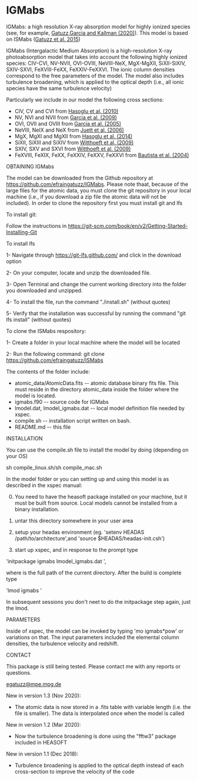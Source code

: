 # IGMabs

IGMabs: a high resolution X-ray absorption model for highly ionized species (see, for example, [Gatuzz,Garcia and Kallman (2020)](https://ui.adsabs.harvard.edu/abs/2019MNRAS.483L..75G/abstract)). This model is based on ISMabs ([Gatuzz et al. 2015](https://ui.adsabs.harvard.edu/abs/2015ApJ...800...29G/abstract))

IGMabs (Intergalactic Medium Absorption) is a high-resolution X-ray photoabsorption model that takes into account the following highly ionized species: CIV-CVI, NV-NVII, OVI-OVIII, NeVIII-NeX, MgX-MgXII, SiXII-SiXIV, SXIV-SXVI, FeXVIII-FeXX, FeXXIV-FeXXVI. The ionic column densities correspond to the free parameters of the model. The model also includes turbulence broadening, which is applied to the optical depth (i.e., all ionic species have the same turbulence velocity)

Particularly we include in our model the following cross sections:

- CIV, CV and CVI from [Hasoglu et al. (2010)](https://ui.adsabs.harvard.edu/abs/2010ApJ...724.1296H/abstract)
- NV, NVI and NVII from [Garcia et al. (2009)](https://ui.adsabs.harvard.edu/abs/2009ApJS..185..477G/abstract)
- OVI, OVII and OVIII from [Garcia et al. (2005)](https://ui.adsabs.harvard.edu/abs/2005ApJS..158...68G/abstract) 
- NeVIII, NeIX and NeX from [Juett et al. (2006)](https://ui.adsabs.harvard.edu/abs/2006ApJ...648.1066J/abstract)
- MgX, MgXI and MgXII from [Hasoglu et al. (2014)](https://ui.adsabs.harvard.edu/abs/2014ApJS..214....8H/abstract)
- SiXII, SiXIII and SiXIV from [Witthoeft et al. (2009)](https://ui.adsabs.harvard.edu/abs/2009ApJS..182..127W/abstract)
- SXIV, SXV and SXVI from [Witthoeft et al. (2009)](https://ui.adsabs.harvard.edu/abs/2009ApJS..182..127W/abstract)
- FeXVIII, FeXIX, FeXX, FeXXIV, FeXXV, FeXXVI from [Bautista et al. (2004)](https://ui.adsabs.harvard.edu/abs/2004A%26A...418.1171B/abstract)
 

OBTAINING IGMabs

The model can be downloaded from the Github repository at https://github.com/efraingatuzz/IGMabs. Please note thaat, because of the large files for the atomic data, you must clone the git repository in your local machine (i.e., if you download a zip file the atomic data will not be included). In order to clone the repository first you must install git and lfs

To install git:

Follow the instructions in https://git-scm.com/book/en/v2/Getting-Started-Installing-Git

To install lfs

1- Navigate through https://git-lfs.github.com/ and click in the download option

2- On your computer, locate and unzip the downloaded file.

3- Open Terminal and change the current working directory into the folder you downloaded and unzipped.

4- To install the file, run the command "./install.sh" (without quotes)

5- Verify that the installation was successful by running the command "git lfs install" (without quotes)

To clone the ISMabs respository:

1- Create a folder in your local machine where the model will be located

2- Run the following command:
git clone https://github.com/efraingatuzz/ISMabs

The contents of the folder include:

- atomic_data/AtomicData.fits  -- atomic database binary fits file. This must reside in the directory atomic_data inside the folder where the model is located.  
- igmabs.f90 -- source code for IGMabs
- lmodel.dat, lmodel_igmabs.dat -- local model definition file needed by xspec.  
- compile.sh -- installation script written on bash.
- README.md -- this file

INSTALLATION

You can use the compile.sh file to install the model by doing (depending on your OS)

sh compile_linux.sh/sh compile_mac.sh

In the  model folder or you can setting up and using this model is as described in the xspec manual:

0) You need to have the heasoft package installed on your machine, but it must be built from source. Local models cannot be installed from a binary installation.

1) untar this directory somewhere in your user area

2) setup your headas environment (eg. 'setenv HEADAS /path/to/architecture',and 'source \$HEADAS/headas-init.csh')

3) start up xspec, and in response to the prompt type 

'initpackage igmabs lmodel_igmabs.dat <path-to-current-directory>',

where <path-to-current-directory> is the full path of the current directory. After the build is complete type 

'lmod igmabs <path-to-current-directory>'

In subsequent  sessions you don't neet to do the initpackage step again, just the lmod.

PARAMETERS

Inside of xspec, the model can be invoked by typing 'mo igmabs*pow' or variations on that. The input parameters included the elemental column densities, the turbulence velocity and redshift. 

CONTACT

This package is still being tested. Please contact me with any reports or questions.

egatuzz@mpe.mpg.de

New in version 1.3 (Nov 2020): 
 - The atomic data is now stored in a .fits table with variable length (i.e. the file is smaller). The data is interpolated once when the model is called

New in version 1.2 (Mar 2020): 
 - Now the turbulence broadening is done using the "fftw3" package included in HEASOFT

New in version 1.1 (Dec 2018): 
 - Turbulence broadening is applied to the optical depth instead of each cross-section to improve the velocity of the code

